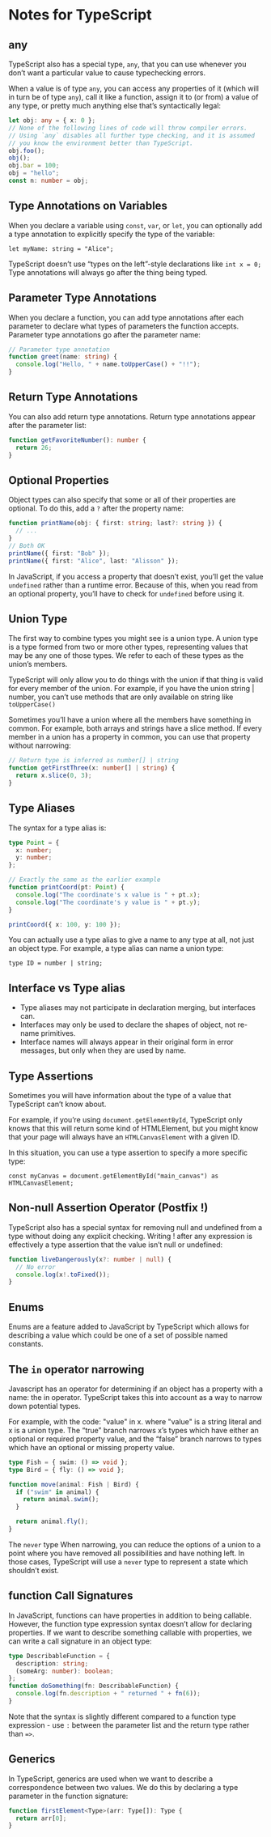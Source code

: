 # Notes for TypeScript

## any

TypeScript also has a special type, `any`, that you can use whenever you don’t want a particular value to cause typechecking errors.

When a value is of type `any`, you can access any properties of it (which will in turn be of type `any`), call it like a function, assign it to (or from) a value of any type, or pretty much anything else that’s syntactically legal:

```ts
let obj: any = { x: 0 };
// None of the following lines of code will throw compiler errors.
// Using `any` disables all further type checking, and it is assumed
// you know the environment better than TypeScript.
obj.foo();
obj();
obj.bar = 100;
obj = "hello";
const n: number = obj;
```

## Type Annotations on Variables

When you declare a variable using `const`, `var`, or `let`, you can optionally add a type annotation to explicitly specify the type of the variable:

`let myName: string = "Alice";`

TypeScript doesn’t use “types on the left”-style declarations like `int x = 0;` Type annotations will always go after the thing being typed.

## Parameter Type Annotations

When you declare a function, you can add type annotations after each parameter to declare what types of parameters the function accepts. Parameter type annotations go after the parameter name:

```ts
// Parameter type annotation
function greet(name: string) {
  console.log("Hello, " + name.toUpperCase() + "!!");
}
```

## Return Type Annotations

You can also add return type annotations. Return type annotations appear after the parameter list:

```ts
function getFavoriteNumber(): number {
  return 26;
}
```

## Optional Properties

Object types can also specify that some or all of their properties are optional. To do this, add a `?` after the property name:

```ts
function printName(obj: { first: string; last?: string }) {
  // ...
}
// Both OK
printName({ first: "Bob" });
printName({ first: "Alice", last: "Alisson" });
```

In JavaScript, if you access a property that doesn’t exist, you’ll get the value `undefined` rather than a runtime error. Because of this, when you read from an optional property, you’ll have to check for `undefined` before using it.

## Union Type

The first way to combine types you might see is a union type. A union type is a type formed from two or more other types, representing values that may be any one of those types. We refer to each of these types as the union’s members.

TypeScript will only allow you to do things with the union if that thing is valid for every member of the union. For example, if you have the union string | number, you can’t use methods that are only available on string like `toUpperCase()`

Sometimes you’ll have a union where all the members have something in common. For example, both arrays and strings have a slice method. If every member in a union has a property in common, you can use that property without narrowing:

```ts
// Return type is inferred as number[] | string
function getFirstThree(x: number[] | string) {
  return x.slice(0, 3);
}
```

## Type Aliases

The syntax for a type alias is:

```ts
type Point = {
  x: number;
  y: number;
};

// Exactly the same as the earlier example
function printCoord(pt: Point) {
  console.log("The coordinate's x value is " + pt.x);
  console.log("The coordinate's y value is " + pt.y);
}

printCoord({ x: 100, y: 100 });
```

You can actually use a type alias to give a name to any type at all, not just an object type. For example, a type alias can name a union type:

`type ID = number | string;`

## Interface vs Type alias

- Type aliases may not participate in declaration merging, but interfaces can.
- Interfaces may only be used to declare the shapes of object, not re-name primitives.
- Interface names will always appear in their original form in error messages, but only when they are used by name.

## Type Assertions

Sometimes you will have information about the type of a value that TypeScript can’t know about.

For example, if you’re using `document.getElementById`, TypeScript only knows that this will return some kind of HTMLElement, but you might know that your page will always have an `HTMLCanvasElement` with a given ID.

In this situation, you can use a type assertion to specify a more specific type:

`const myCanvas = document.getElementById("main_canvas") as HTMLCanvasElement;`

## Non-null Assertion Operator (Postfix !)

TypeScript also has a special syntax for removing null and undefined from a type without doing any explicit checking. Writing ! after any expression is effectively a type assertion that the value isn’t null or undefined:

```ts
function liveDangerously(x?: number | null) {
  // No error
  console.log(x!.toFixed());
}
```

## Enums

Enums are a feature added to JavaScript by TypeScript which allows for describing a value which could be one of a set of possible named constants.

## The `in` operator narrowing

Javascript has an operator for determining if an object has a property with a name: the in operator. TypeScript takes this into account as a way to narrow down potential types.

For example, with the code: "value" in x. where "value" is a string literal and x is a union type. The “true” branch narrows x’s types which have either an optional or required property value, and the “false” branch narrows to types which have an optional or missing property value.

```ts
type Fish = { swim: () => void };
type Bird = { fly: () => void };

function move(animal: Fish | Bird) {
  if ("swim" in animal) {
    return animal.swim();
  }

  return animal.fly();
}
```

The `never` type
When narrowing, you can reduce the options of a union to a point where you have removed all possibilities and have nothing left. In those cases, TypeScript will use a `never` type to represent a state which shouldn’t exist.

## function Call Signatures

In JavaScript, functions can have properties in addition to being callable. However, the function type expression syntax doesn’t allow for declaring properties. If we want to describe something callable with properties, we can write a call signature in an object type:

```ts
type DescribableFunction = {
  description: string;
  (someArg: number): boolean;
};
function doSomething(fn: DescribableFunction) {
  console.log(fn.description + " returned " + fn(6));
}
```

Note that the syntax is slightly different compared to a function type expression - use `:` between the parameter list and the return type rather than `=>`.

## Generics

In TypeScript, generics are used when we want to describe a correspondence between two values. We do this by declaring a type parameter in the function signature:

```ts
function firstElement<Type>(arr: Type[]): Type {
  return arr[0];
}
```
